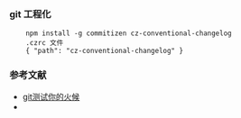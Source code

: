 ### git 工程化

```
    npm install -g commitizen cz-conventional-changelog
    .czrc 文件
    { "path": "cz-conventional-changelog" }

```


### 参考文献
- [git测试你的火候](https://juejin.cn/post/7024043015794589727#heading-2)
- 